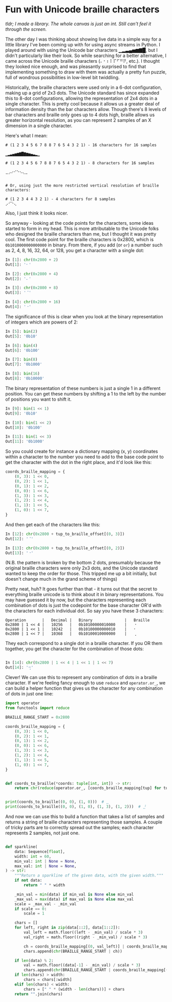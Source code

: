 # Fun with Unicode braille characters

_tldr; I made a library. The whole canvas is just an int. Still can't feel it through the screen._

The other day I was thinking about showing live data in a simple way for a little library I've been coming up with for using async streams in Python.
I played around with using the Unicode bar characters ▁▂▃▄▅▆▇█, but I didn't particularly like their look.
So while searching for a better alternative, I came across the Unicode braille characters  (⠄⠂⠆⠇⠏⠋⠛⠟, etc.).
I thought they looked nice enough, and was pleasantly surprised to find that implementing something to draw with them was actually a pretty fun puzzle, full of wondrous possibilities in low-level bit twiddling.

Historically, the braille characters were used only in a 6-dot configuration, making up a grid of 2x3 dots.
The Unicode standard has since expanded this to 8-dot configurations, allowing the representation of 2x4 dots in a single character.
This is pretty cool because it allows us a greater deal of information density than the bar characters allow.
Though there's 8 levels of bar characters and braille only goes up to 4 dots high, braille allows us greater horizontal resolution, as you can represent 2 samples of an X dimension in a single character.

Here's what I mean:

```
# (1 2 3 4 5 6 7 8 8 7 6 5 4 3 2 1) - 16 characters for 16 samples

▁▂▃▄▅▆▇█▇▆▅▄▃▂▁

# (1 2 3 4 5 6 7 8 8 7 6 5 4 3 2 1) - 8 characters for 16 samples

⣀⡠⠔⠊⠑⠢⢄⣀


# Or, using just the more restricted vertical resolution of braille characters:

# (1 2 3 4 4 3 2 1) - 4 characters for 8 samples
⡠⠊⠑⢄
```

Also, I just think it looks nicer.

So anyway - looking at the code points for the characters, some ideas started to form in my head.
This is more attributable to the Unicode folks who designed the braille characters than me, but I thought it was pretty cool.
The first code point for the braille characters is 0x2800, which is `0b1010000000000000` in binary.
From there, if you add (or `or`) a number such as 2, 4, 8, 16, 32, 64, or 128, you get a character with a single dot:

```python
In [1]: chr(0x2800 + 2)
Out[1]: '⠂'

In [2]: chr(0x2800 + 4)
Out[2]: '⠄'

In [3]: chr(0x2800 + 8)
Out[3]: '⠈'

In [4]: chr(0x2800 + 16)
Out[4]: '⠐'
```

The significance of this is clear when you look at the binary representation of integers which are powers of 2:

```python
In [5]: bin(2)
Out[5]: '0b10'

In [6]: bin(4)
Out[6]: '0b100'

In [7]: bin(8)
Out[7]: '0b1000'

In [8]: bin(16)
Out[8]: '0b10000'
```

The binary representation of these numbers is just a single 1 in a different position. You can get these numbers by shifting a 1 to the left by the number of positions you want to shift it.

```python
In [9]: bin(1 << 1)
Out[9]: '0b10'

In [10]: bin(1 << 2)
Out[10]: '0b100'

In [11]: bin(1 << 3)
Out[11]: '0b1000'
```

So you could create for instance a dictionary mapping (x, y) coordinates within a character to the number you need to add to the base code point to get the character with the dot in the right place, and it'd look like this:

```python
coords_braille_mapping = {
    (0, 3): 1 << 0,
    (0, 2): 1 << 1,
    (0, 1): 1 << 2,
    (0, 0): 1 << 6,
    (1, 3): 1 << 3,
    (1, 2): 1 << 4,
    (1, 1): 1 << 5,
    (1, 0): 1 << 7,
}
```

And then get each of the characters like this:

```python
In [12]: chr(0x2800 + tup_to_braille_offset[(0, 3)])
Out[12]: '⠈'

In [13]: chr(0x2800 + tup_to_braille_offset[(0, 2)])
Out[13]: '⠐'
```

(N.B. the pattern is broken by the bottom 2 dots, presumably because the original braille characters were only 2x3 dots, and the Unicode standard wanted to keep the order for those. This tripped me up a bit initially, but doesn't change much in the grand scheme of things)

Pretty neat, huh?
It goes further than that - it turns out that the secret to everything braille unicode is to think about it in binary representations.
You may have guessed it by now, but the characters representing each combination of dots is just the codepoint for the base character OR'd with the characters for each individual dot.
So say you have these 3 characters:

```
Operation       |   Decimal |   Binary              |   Braille
0x2800 | 1 << 4	|	10256	|	0b10100000010000	|	⠐
0x2800 | 1 << 1	|	10242	|	0b10100000000010	|	⠂
0x2800 | 1 << 7	|	10368	|	0b10100010000000	|	⢀
```

They each correspond to a single dot in a braille character. If you OR them together, you get the character for the combination of those dots:

```python

In [14]: chr(0x2800 | 1 << 4 | 1 << 1 | 1 << 7)
Out[14]: '⢒'
```

Clever! We can use this to represent any combination of dots in a braille character.
If we're feeling fancy enough to use `reduce` and `operator.or_`, we can build a helper function that gives us the character for any combination of dots in just one line:

```python
import operator
from functools import reduce

BRAILLE_RANGE_START = 0x2800

coords_braille_mapping = {
    (0, 3): 1 << 0,
    (0, 2): 1 << 1,
    (0, 1): 1 << 2,
    (0, 0): 1 << 6,
    (1, 3): 1 << 3,
    (1, 2): 1 << 4,
    (1, 1): 1 << 5,
    (1, 0): 1 << 7,
}


def coords_to_braille(*coords: tuple[int, int]) -> str:
    return chr(reduce(operator.or_, [coords_braille_mapping[tup] for tup in coords], BRAILLE_RANGE_START))


print(coords_to_braille((0, 0), (1, 0)))  # ⣀
print(coords_to_braille((0, 0), (1, 0), (1, 3), (1, 2)))  # ⣘
```

And now we can use this to build a function that takes a list of samples and returns a string of braille characters representing those samples.
A couple of tricky parts are to correctly spread out the samples; each character represents 2 samples, not just one.

```python

def sparkline(
    data: Sequence[float],
    width: int = 60,
    min_val: int | None = None,
    max_val: int | None = None,
) -> str:
    """Return a sparkline of the given data, with the given width."""
    if not data:
        return " " * width

    _min_val = min(data) if min_val is None else min_val
    _max_val = max(data) if max_val is None else max_val
    scale = _max_val - _min_val
    if scale == 0:
        scale = 1

    chars = []
    for left, right in zip(data[::2], data[1::2]):
        val_left = math.floor((left - _min_val) / scale * 3)
        val_right = math.floor((right - _min_val) / scale * 3)

        ch = coords_braille_mapping[(0, val_left)] | coords_braille_mapping[(1, val_right)]
        chars.append(chr(BRAILLE_RANGE_START | ch))

    if len(data) % 2:
        val = math.floor((data[-1] - _min_val) / scale * 3)
        chars.append(chr(BRAILLE_RANGE_START | coords_braille_mapping[(0, val)]))
    if len(chars) > width:
        chars = chars[:width]
    elif len(chars) < width:
        chars = [" " * (width - len(chars))] + chars
    return "".join(chars)

```

